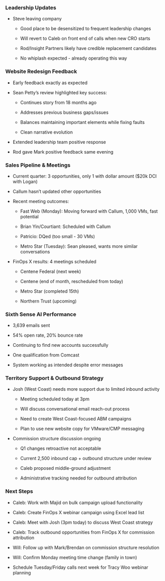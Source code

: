 ### Leadership Updates

- Steve leaving company
    
    - Good place to be desensitized to frequent leadership changes
        
    - Will revert to Caleb on front end of calls when new CRO starts
        
    - Rod/Insight Partners likely have credible replacement candidates
        
    - No whiplash expected - already operating this way
        

### Website Redesign Feedback

- Early feedback exactly as expected
    
- Sean Petty’s review highlighted key success:
    
    - Continues story from 18 months ago
        
    - Addresses previous business gaps/issues
        
    - Balances maintaining important elements while fixing faults
        
    - Clean narrative evolution
        
- Extended leadership team positive response
    
- Rod gave Mark positive feedback same evening
    

### Sales Pipeline & Meetings

- Current quarter: 3 opportunities, only 1 with dollar amount ($20k DCI with Logan)
    
- Callum hasn’t updated other opportunities
    
- Recent meeting outcomes:
    
    - Fast Web (Monday): Moving forward with Callum, 1,000 VMs, fast potential
        
    - Brian Yin/Courtiant: Scheduled with Callum
        
    - Patricio: DQed (too small - 30 VMs)
        
    - Metro Star (Tuesday): Sean pleased, wants more similar conversations
        
- FinOps X results: 4 meetings scheduled
    
    - Centene Federal (next week)
        
    - Centene (end of month, rescheduled from today)
        
    - Metro Star (completed 15th)
        
    - Northern Trust (upcoming)
        

### Sixth Sense AI Performance

- 3,639 emails sent
    
- 54% open rate, 20% bounce rate
    
- Continuing to find new accounts successfully
    
- One qualification from Comcast
    
- System working as intended despite error messages
    

### Territory Support & Outbound Strategy

- Josh (West Coast) needs more support due to limited inbound activity
    
    - Meeting scheduled today at 3pm
        
    - Will discuss conversational email reach-out process
        
    - Need to create West Coast-focused ABM campaigns
        
    - Plan to use new website copy for VMware/CMP messaging
        
- Commission structure discussion ongoing
    
    - Q1 changes retroactive not acceptable
        
    - Current 2,500 inbound cap + outbound structure under review
        
    - Caleb proposed middle-ground adjustment
        
    - Administrative tracking needed for outbound attribution
        

### Next Steps

- Caleb: Work with Majid on bulk campaign upload functionality
    
- Caleb: Create FinOps X webinar campaign using Excel lead list
    
- Caleb: Meet with Josh (3pm today) to discuss West Coast strategy
    
- Caleb: Track outbound opportunities from FinOps X for commission attribution
    
- Will: Follow up with Mark/Brendan on commission structure resolution
    
- Will: Confirm Monday meeting time change (family in town)
    
- Schedule Tuesday/Friday calls next week for Tracy Woo webinar planning